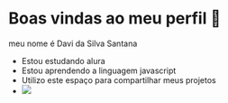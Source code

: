 # Boas vindas ao meu perfil 🌴

meu nome é Davi da Silva Santana 

- Estou estudando alura
- Estou aprendendo a linguagem javascript
- Utilizo este espaço para compartilhar meus projetos
- ![](https://media1.tenor.com/m/aJkVG9lIqj4AAAAd/libertadores-gloria-eterna-breno-lopes.gif)
